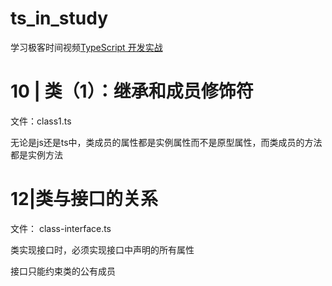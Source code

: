 <!--
 * @Author: willian126@126.com
 * @Description: 文件描述
 * @Date: 2022-03-17 17:51:12
 * @LastEditors: willian126@126.com
 * @LastEditTime: 2022-04-01 18:11:28
-->
# ts_in_study
学习极客时间视频[TypeScript 开发实战](https://time.geekbang.org/course/intro/100032201?tab=catalog)

# 10 | 类（1）：继承和成员修饰符
文件：class1.ts

无论是js还是ts中，类成员的属性都是实例属性而不是原型属性，而类成员的方法都是实例方法

# 12|类与接口的关系
文件： class-interface.ts

类实现接口时，必须实现接口中声明的所有属性

接口只能约束类的公有成员